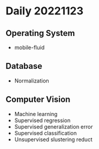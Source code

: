 Daily 20221123
===

## Operating System
- mobile-fluid

## Database
- Normalization

## Computer Vision
- Machine learning
- Supervised regression
- Supervised generalization error
- Supervised classification
- Unsupervised slustering reduct